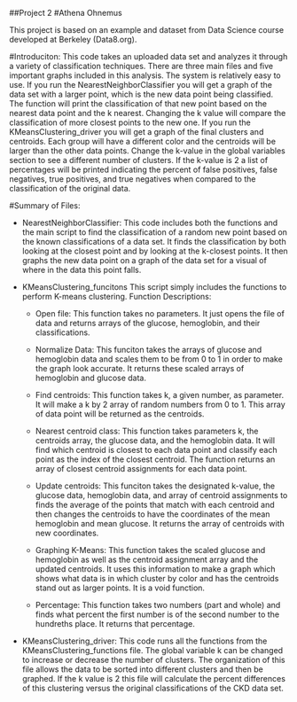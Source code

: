 ##Project 2
#Athena Ohnemus

This project is based on an example and dataset from Data Science course developed at Berkeley (Data8.org).

#Introduciton:
This code takes an uploaded data set and analyzes it through a variety of classification techniques. There are three main files and five important graphs included in this analysis. The system is relatively easy to use. If you run the NearestNeighborClassifier you will get a graph of the data set with a larger point, which is the new data point being classified. The function will print the classification of that new point based on the nearest data point and the k nearest. Changing the k value will compare the classification of more closest points to the new one. If you run the KMeansClustering_driver you will get a graph of the final clusters and centroids. Each group will have a different color and the centroids will be larger than the other data points. Change the k-value in the global variables section to see a different number of clusters. If the k-value is 2 a list of percentages will be printed indicating the percent of false positives, false negatives, true positives, and true negatives when compared to the classification of the original data.

#Summary of Files:

- NearestNeighborClassifier:
This code includes both the functions and the main script to find the classification of a random new point based on the known classifications of a data set. It finds the classification by both looking at the closest point and by looking at the k-closest points. It then graphs the new data point on a graph of the data set for a visual of where in the data this point falls.

- KMeansClustering_funcitons
This script simply includes the functions to perform K-means clustering. 
	Function Descriptions:
	- Open file:
This function takes no parameters. It just opens the file of data and returns arrays of the glucose, hemoglobin, and their classifications.

	- Normalize Data:
This funciton takes the arrays of glucose and hemoglobin data and scales them to be from 0 to 1 in order to make the graph look accurate. It returns these scaled arrays of hemoglobin and glucose data.

	- Find centroids:
This function takes k, a given number, as parameter. It will make a k by 2  array of random numbers from 0 to 1. This array of data point will be returned as the centroids.

	- Nearest centroid class:
This function takes parameters k, the centroids array, the glucose data, and the hemoglobin data. It will find which centroid is closest to each data point and classify each point as the index of the closest centroid. The function returns an array of closest centroid assignments for each data point.

	- Update centroids:
This funciton takes the designated k-value, the glucose data, hemoglobin data, and array of centroid assignments to finds the average of the points that match with each centroid and then changes the centroids to have the coordinates of the mean hemoglobin and mean glucose. It returns the array of centroids with new coordinates.

	- Graphing K-Means:
This function takes the scaled glucose and hemoglobin as well as the centroid assignment array and the updated centroids. It uses this information to make a graph which shows what data is in which cluster by color and has the centroids stand out as larger points. It is a void function.

	- Percentage:
This function takes two numbers (part and whole) and finds what percent the first number is of the second number to the hundreths place. It returns that percentage.
	
- KMeansClustering_driver:
This code runs all the functions from the KMeansClustering_functions file. The global variable k can be changed to increase or decrease the number of clusters. The organization of this file allows the data to be sorted into different clusters and then be graphed. If the k value is 2 this file will calculate the percent differences of this clustering versus the original classifications of the CKD data set.

